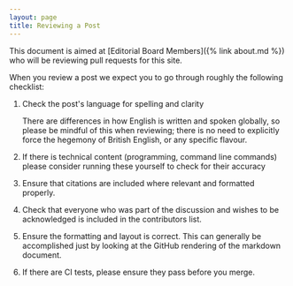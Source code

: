 ```yaml
---
layout: page
title: Reviewing a Post
---
```


This document is aimed at [Editorial Board Members]({% link about.md %}) who will be reviewing pull requests for this site.

When you review a post we expect you to go through roughly the following checklist:

1. Check the post's language for spelling and clarity

   There are differences in how English is written and spoken globally, so please be mindful of this when reviewing; there is no need to explicitly force the hegemony of British English, or any specific flavour.

1. If there is technical content (programming, command line commands) please consider running these yourself to check for their accuracy
1. Ensure that citations are included where relevant and formatted properly.
1. Check that everyone who was part of the discussion and wishes to be acknowledged is included in the contributors list.
1. Ensure the formatting and layout is correct. This can generally be accomplished just by looking at the GitHub rendering of the markdown document.
1. If there are CI tests, please ensure they pass before you merge.
